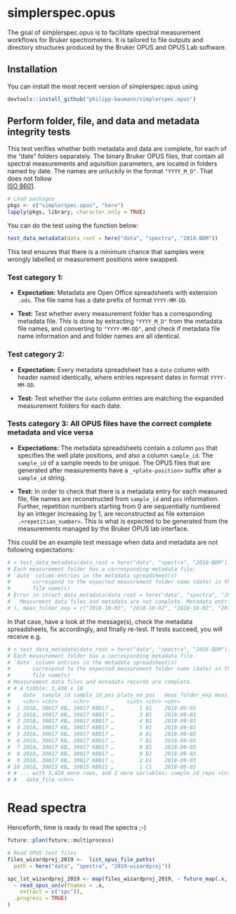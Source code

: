 
<!-- README.md is generated from README.Rmd. Please edit that file -->

# simplerspec.opus

The goal of simplerspec.opus is to facilitate spectral measurement
workflows for Bruker spectrometers. It is tailored to file outputs and
directory structures produced by the Bruker OPUS and OPUS Lab software.

## Installation

You can install the most recent version of simplerspec.opus using

``` r
devtools::install_github("philipp-baumann/simplerspec.opus")
```

## Perform folder, file, and data and metadata integrity tests

This test verifies whether both metadata and data are complete, for each
of the “date” folders separately. The binary Bruker OPUS files, that
contain all spectral measurements and aquisition parameters, are located
in folders named by date. The names are unluckily in the format
`"YYYY_M_D"`. That does not follow  
[ISO 8601](https://en.wikipedia.org/wiki/ISO_8601).

``` r
# Load packages
pkgs <- c("simplerspec.opus", "here")
lapply(pkgs, library, character.only = TRUE)
```

You can do the test using the function below:

``` r
test_data_metadata(data_root = here("data", "spectra", "2018-BDM"))
```

This test ensures that there is a minimum chance that samples were
wrongly labelled or measurement positions were swapped.

### Test category 1:

  - **Expectation:** Metadata are Open Office spreadsheets with
    extension `.ods`. The file name has a date prefix of format
    `YYYY-MM-DD`.

  - **Test:** Test whether every measurement folder has a corresponding
    metadata file. This is done by extracting `"YYYY_M_D"` from the
    metadata file names, and converting to `"YYYY-MM-DD"`, and check if
    metadata file name information and and folder names are all
    identical.

### Test category 2:

  - **Expectation:** Every metadata spreadsheet has a `date` column with
    header named identically, where entries represent dates in format
    `YYYY-MM-DD`.

  - **Test:** Test whether the `date` column entries are matching the
    expanded measurement folders for each
date.

### Tests category 3: All OPUS files have the correct complete metadata and vice versa

  - **Expectations:** The metadata spreadsheets contain a column `pos`
    that specifies the well plate positions, and also a column
    `sample_id`. The `sample_id` of a sample needs to be unique. The
    OPUS files that are generated after measurements have a
    `_<plate-position>` suffix after a `sample_id` string.

  - **Test:** In order to check that there is a metadata entry for each
    measured file, file names are reconstructed from `sample_id` and
    `pos` information. Further, repetition numbers starting from 0 are
    sequentially numbered by an integer increasing by 1, are
    reconstructed as file extension  
    `.<repetition_number>`. This is what is expected to be generated
    from the measurements managed by the Bruker OPUS lab interface.

This could be an example test message when data and metadata are not
following expectations:

``` r
# > test_data_metadata(data_root = here("data", "spectra", "2018-BDM"))
# Each measurement folder has a corresponding metadata file.
# `date` column entries in the metadata spreadsheet(s)
#       correspond to the expected measurement folder name (date) in the metadata
#       file name(s)
# Error in struct_data_metadata(data_root = here("data", "spectra", "2018-BDM")) : 
#   Measurment data files and metadata are not complete. Metadata entries for the following measurement data <files are missing: list(date = c("2018-10-02", "2018-10-02", "2018-10-02", "2018-10-02", "2018-10-02", "2018-10-02", "2018-10-02", "2018-10-02", "2018-10-02", "2018-10-02", "2018-10-02", "2018-10-02"), sample_id = c(NA, NA, NA, NA, NA, NA, NA, NA, NA, NA, NA, NA), sample_id_pos = c("NA_A4", "NA_B4", "NA_C4", "NA_D4", "NA_A5", "NA_B5", "NA_C5", "NA_D5", "NA_A6", "NA_B6", "NA_C6", "NA_D6"), plate_no = c(6, 6, 6, 6, 6, 6, 6, 6, 6, 6, 6, 6), pos = c("A4", "B4", "C4", "D4", "A5", "B5", "C5", "D5", "A6", "B6", "C6", "D6"
# ), meas_folder_exp = c("2018-10-02", "2018-10-02", "2018-10-02", "2018-10-02", "2018-10-02", "2018-10-02", "2018-10-02", "2018-10-02", "2018-10-02", "2018-10-02", "2018-10-02", "2018-10-02"), meas_rep_meta = c(0, 0, 0, 0, 0, 0, 0, 0, 0, 0, 0, 0), file_id = c("NA_A4.0", "NA_B4.0", "NA_C4.0", "NA_D4.0", "NA_A5.0", "NA_B5.0", "NA_C5.0", "NA_D5.0", "NA_A6.0", "NA_B
```

In that case, have a look at the message(s), check the metadata
spreadsheets, fix accordingly, and finally re-test. If tests succeed,
you will receive e.g.

``` r
# > test_data_metadata(data_root = here("data", "spectra", "2018-BDM"))
# Each measurement folder has a corresponding metadata file.
# `date` column entries in the metadata spreadsheet(s)
#       correspond to the expected measurement folder name (date) in the metadata
#       file name(s)
# Measurement data files and metadata records are complete.
# # A tibble: 3,438 x 10
#    date  sample_id sample_id_pos plate_no pos   meas_folder_exp meas_rep_meta file_id
#    <chr> <chr>     <chr>            <int> <chr> <chr>                   <int> <chr>  
#  1 2018… 30017 KB… 30017 KB017 …        1 B1    2018-09-03                  0 30017 …
#  2 2018… 30017 KB… 30017 KB017 …        3 B1    2018-09-03                  1 30017 …
#  3 2018… 30017 KB… 30017 KB017 …        4 B1    2018-09-03                  2 30017 …
#  4 2018… 30017 KB… 30017 KB017 …        5 B1    2018-09-03                  3 30017 …
#  5 2018… 30017 KB… 30017 KB017 …        6 B1    2018-09-03                  4 30017 …
#  6 2018… 30017 KB… 30017 KB017 …        7 B1    2018-09-03                  5 30017 …
#  7 2018… 30017 KB… 30017 KB017 …        8 B1    2018-09-03                  6 30017 …
#  8 2018… 30017 KB… 30017 KB017 …        9 B1    2018-09-03                  7 30017 …
#  9 2018… 30017 KB… 30017 KB017 …        2 D1    2018-09-03                  0 30017 …
# 10 2018… 30015 KB… 30015 KB015 …        1 C1    2018-09-03                  0 30015 …
# # ... with 3,428 more rows, and 2 more variables: sample_id_reps <int>,
# #   date_file <chr>
```

# Read spectra

Henceforth, time is ready to read the spectra ;-)

``` r
future::plan(future::multiprocess)

# Read OPUS test files
files_wizardproj_2019 <-  list_opus_file_paths(
  path = here("data", "spectra", "2019-wizardproj"))

spc_lst_wizardproj_2019 <- map(files_wizardproj_2019, ~ future_map(.x,
  ~ read_opus_univ(fnames = .x,
    extract = c("spc")),
  .progress = TRUE)
)
```
